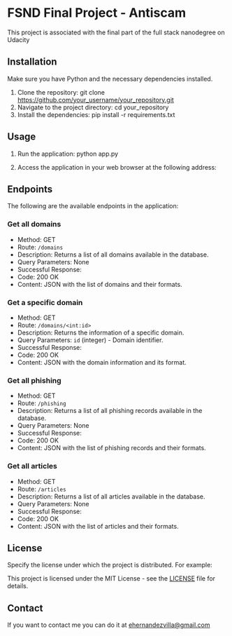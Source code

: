 # FSND Final Project - Antiscam

This project is associated with the final part of the full stack nanodegree on Udacity

## Installation

Make sure you have Python and the necessary dependencies installed.

1. Clone the repository: git clone https://github.com/your_username/your_repository.git
2. Navigate to the project directory: cd your_repository
3. Install the dependencies: pip install -r requirements.txt

## Usage

1. Run the application: python app.py

2. Access the application in your web browser at the following address:

## Endpoints

The following are the available endpoints in the application:

### Get all domains

- Method: GET
- Route: `/domains`
- Description: Returns a list of all domains available in the database.
- Query Parameters: None
- Successful Response:
- Code: 200 OK
- Content: JSON with the list of domains and their formats.

### Get a specific domain

- Method: GET
- Route: `/domains/<int:id>`
- Description: Returns the information of a specific domain.
- Query Parameters: `id` (integer) - Domain identifier.
- Successful Response:
- Code: 200 OK
- Content: JSON with the domain information and its format.

### Get all phishing

- Method: GET
- Route: `/phishing`
- Description: Returns a list of all phishing records available in the database.
- Query Parameters: None
- Successful Response:
- Code: 200 OK
- Content: JSON with the list of phishing records and their formats.

### Get all articles

- Method: GET
- Route: `/articles`
- Description: Returns a list of all articles available in the database.
- Query Parameters: None
- Successful Response:
- Code: 200 OK
- Content: JSON with the list of articles and their formats.

## License

Specify the license under which the project is distributed. For example:

This project is licensed under the MIT License - see the [LICENSE](LICENSE) file for details.

## Contact

If you want to contact me you can do it at ehernandezvilla@gmail.com